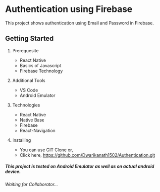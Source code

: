 # Authentication using Firebase
This project shows authentication using Email and Password in Firebase.

## Getting Started

1. Prerequesite 
    * React Native
    * Basics of Javascript
    * Firebase Technology

2. Additional Tools
    * VS Code
    * Android Emulator

3. Technologies
    * React Native
    * Native Base
    * Firebase
    * React-Navigation

4. Installing
    * You can use GIT Clone or,
    * Click here,       https://github.com/Dwarikanath1502/Authentication.git

##### This project is tested on Android Emulator as well as on actual android device.

###### Waiting for Collaborator...


